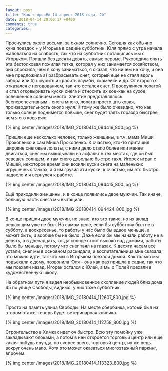 ```yaml
---
layout: post
title: "Как я провёл 14 апреля 2018 года, Сб"
date: 2018-04-14 20:00:17 +0400
comments: true
categories: 
---
```

Проснулись около восьми, за окном солнечно. Сегодня как обычно куча поездок + у Игорька в садике субботник. Юля прямо с утра начала жаловаться на слабость, так что на субботник потащились мы с Игорьком. Пришли без десяти девять, самые первые. Руководила опять эта бестолковая пожилая тетка, которая у них занимается хозяйством, она спросила, чем я хочу заниматься, я сказал, что ничем не хочу, и она мне предложила а) разбрасывать снег, который еще не стаял вдоль забора или б) шкурить и красить клумбы, скамейки и др. От второго я отказался с негодованием, так что остался снег. Я вооружился лопатой и стал отковыривать куски снега и относить их кое-как на сухое, освещенное солнцем место. Занятие представлялось бесперспективным - снега много, лопата просто штыковая, производительность около нуля. К тому же было очевидно, что как только солнце поднимется повыше, снег будет таять гораздо быстрее, чем я его ковыряю.

{% img center /images/2018/IMG_20180414_094419_800.jpg %}

Пришли еще несколько человек, только женщины, в т.ч. мама Миши Прокопенко и сам Миша Прокопенко. К счастью, кто-то притащил широкие снеговые лопаты, с ними дело стало более или менее двигаться, снег мы выкидывали на асфальт в тех местах, где он был освещен солнцем, и там снего довольно быстро таял. Игорек играл с Мишей, некоторое время они возили куски снега на маленьких игрушечных тачках, а я им грузил эти куски, к счастью, им это быстро надоело и я вернулся к работе.

{% img center /images/2018/IMG_20180414_094415_800.jpg %}

Ещё приходили женщины, и в конце появились двое мужчин. Так иначе, большую часть снега мы вытащили.

{% img center /images/2018/IMG_20180414_094424_800.jpg %}

В конце пришли двое мужчин, не знаю, кто это такие, но их вклад решающим уже не был. На самом деле, если бы субботник был не в субботу, а воскресенье, то работы у нас было бы вдвое меньше, а может быть, и вообще бы не было. Даже если бы мы начали работу не в девять, а в двенадцать, когда солнце стоит высоко над домами, работы было бы меньше, потому что снег таял на глазах. К десяти часам все устали, снег мы в основном раскидали, и воспитательница мне сказала, что можно идти, так что мы с Игорьком поехали домой. Как только мы подъехали к дому, позвонила Юля - она как раз пришла в садик, так что мы поехали назад. Игорек остался с Юлей, а мы с Полей поехали в художественную школу. 

На обратном пути я видел необыкновенное скопление людей близ дома 45 по улице Свободы, видимо, у них тоже субботник.

{% img center /images/2018/IMG_20180414_112607_800.jpg %}

Просто на память улица Свободы. На месте сбербанка, котоый был на втором этаже, теперь будет ветеринарная клиника.

{% img center /images/2018/IMG_20180414_112758_800.jpg %}

Строительство в Химках идет оч быстро. Всю эту помойку уже закладывают блоками, а потом в ней откроется торговый центр или еще какая-нибудь ерунда, но скорее всего, торговый центр, их же ведь вокруг очень мало. Хотя это может оказаться многоэтажный паркинг, впрочем.

{% img center /images/2018/IMG_20180414_113323_800.jpg %}


